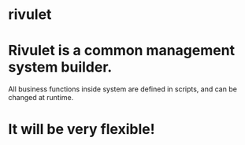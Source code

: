 # rivulet
# Rivulet is a common management system builder. 

All business functions inside system are defined in scripts, and can be changed at runtime. 

# It will be very flexible!
